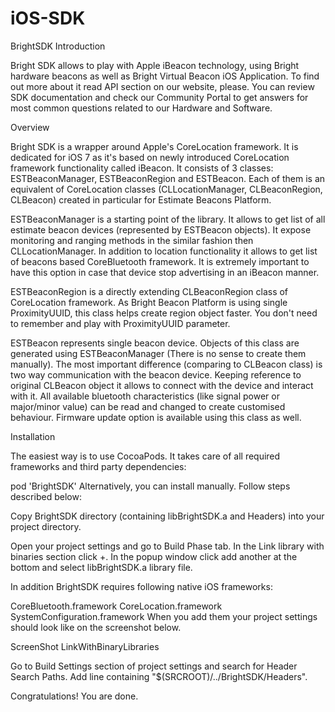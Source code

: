 iOS-SDK
=======

BrightSDK
Introduction

Bright SDK allows to play with Apple iBeacon technology, using Bright hardware beacons as well as Bright Virtual Beacon iOS Application. To find out more about it read API section on our website, please. You can review SDK documentation and check our Community Portal to get answers for most common questions related to our Hardware and Software.

Overview

Bright SDK is a wrapper around Apple's CoreLocation framework. It is dedicated for iOS 7 as it's based on newly introduced CoreLocation framework functionality called iBeacon. It consists of 3 classes: ESTBeaconManager, ESTBeaconRegion and ESTBeacon. Each of them is an equivalent of CoreLocation classes (CLLocationManager, CLBeaconRegion, CLBeacon) created in particular for Estimate Beacons Platform.

ESTBeaconManager is a starting point of the library. It allows to get list of all estimate beacon devices (represented by ESTBeacon objects). It expose monitoring and ranging methods in the similar fashion then CLLocationManager. In addition to location functionality it allows to get list of beacons based CoreBluetooth framework. It is extremely important to have this option in case that device stop advertising in an iBeacon manner.

ESTBeaconRegion is a directly extending CLBeaconRegion class of CoreLocation framework. As Bright Beacon Platform is using single ProximityUUID, this class helps create region object faster. You don't need to remember and play with ProximityUUID parameter.

ESTBeacon represents single beacon device. Objects of this class are generated using ESTBeaconManager (There is no sense to create them manually). The most important difference (comparing to CLBeacon class) is two way communication with the beacon device. Keeping reference to original CLBeacon object it allows to connect with the device and interact with it. All available bluetooth characteristics (like signal power or major/minor value) can be read and changed to create customised behaviour. Firmware update option is available using this class as well.

Installation

The easiest way is to use CocoaPods. It takes care of all required frameworks and third party dependencies:

pod 'BrightSDK'
Alternatively, you can install manually. Follow steps described below:

Copy BrightSDK directory (containing libBrightSDK.a and Headers) into your project directory.

Open your project settings and go to Build Phase tab. In the Link library with binaries section click +. In the popup window click add another at the bottom and select libBrightSDK.a library file.

In addition BrightSDK requires following native iOS frameworks:

CoreBluetooth.framework
CoreLocation.framework
SystemConfiguration.framework
When you add them your project settings should look like on the screenshot below.

ScreenShot LinkWithBinaryLibraries

Go to Build Settings section of project settings and search for Header Search Paths. Add line containing "$(SRCROOT)/../BrightSDK/Headers".

Congratulations! You are done.